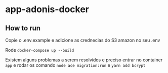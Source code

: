 # app-adonis-docker

## How to run

Copie o .env.example e adicione as crednecias do S3 amazon no seu .env

Rode `docker-compose up --build`

Existem alguns problemas a serem resolvidos e preciso entrar no container `app` e rodar os comando `node ace migration:run` e `yarn add bcrypt`

